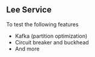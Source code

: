 Lee Service
---
To test the following features
- Kafka (partition optimization)
- Circuit breaker and buckhead
- And more
